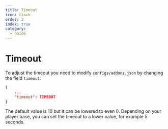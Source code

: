 ```yaml
---
title: Timeout
icon: clock
order: 2
index: true
category:
  - Guide
---
```



# Timeout

To adjust the timeout you need to modify `configs/addons.json` by changing the field `timeout`:

```json title="addons.json"
{
    ...
    "timeout": TIMEOUT
}
```

The default value is 10 but it can be lowered to even 0.
Depending on your player base, you can set the timeout to a lower value, for example 5 seconds.